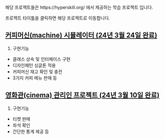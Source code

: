 <p>해당 프로젝트들은 https://hyperskill.org/ 에서 제공하는 학습 프로젝트 입니다.</p>
<p>프로젝트 타이틀을 클릭하면 해당 프로젝트로 이동합니다.</p>

## [커피머신(machine) 시뮬레이터 (24년 3월 24일 완료)](./machine)
1. 구현기능
- 클래스 상속 및 인터페이스 구현
- 디자인패턴 싱글톤 적용
- 커피머신 재고 확인 및 충전
- 3가지 커피 메뉴 판매 등

## [영화관(cinema) 관리인 프로젝트 (24년 3월 10일 완료)](./cinema)
1. 구현기능
- 티켓 판매
- 좌석 확인
- 간단한 통계 제공 등

